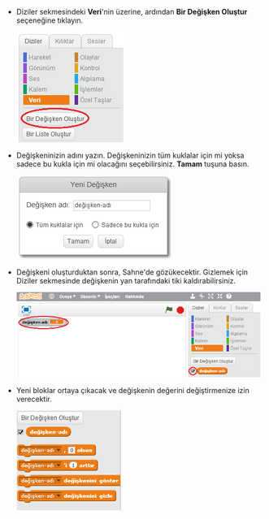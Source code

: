 + Diziler sekmesindeki **Veri**'nin üzerine, ardından **Bir Değişken Oluştur** seçeneğine tıklayın.
    
    ![Veri blokları](images/data-blocks.png)

+ Değişkeninizin adını yazın. Değişkeninizin tüm kuklalar için mi yoksa sadece bu kukla için mi olacağını seçebilirsiniz. **Tamam** tuşuna basın.
    
    ![Değişken oluşturun](images/create-variable.png)

+ Değişkeni oluşturduktan sonra, Sahne'de gözükecektir. Gizlemek için Diziler sekmesinde değişkenin yan tarafındaki tiki kaldırabilirsiniz.
    
    ![Değişken blokları](images/variable-show.png)

+ Yeni bloklar ortaya çıkacak ve değişkenin değerini değiştirmenize izin verecektir.
    
    ![Değişken blokları](images/variable-blocks.png)